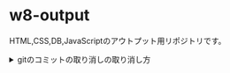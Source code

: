 # w8-output
HTML,CSS,DB,JavaScriptのアウトプット用リポジトリです。
<details>
<summary>gitのコミットの取り消しの取り消し方</summary>

### gitの復元について
---
#### 原因
- Sourcetreeの操作ミス
    - 一度commitした「add grid design」(グリッドデザインレイアウトを追加したもの)を「このコミットまで戻す」を選択してしまい、プロジェクトファイルの変更や追記が全て消えた。Cursorにもリンクしているため、エディタのファイルも全てプロジェクトを立ち上げた状態に戻ってしまった。
#### 追加要因
- ガチャガチャしてしまいさらによくわからない状態にした。
    - プロジェクト立ち上げ時、index.html,style.css,app.js,sanitize.cssを追加した状態で最初のコミット「first commit」を行った。それに対して、「コミット適用前まで戻す」操作やこれを無効にする操作を2回ほど、行ったのでさらにややこしくなってしまった。
---
#### 対応方法
- 期待値：gitを「add grid design」を追加した状態まで戻す。
1. コミット履歴の確認
    ```
    git reflog
    ```

    - すべての操作履歴を確認し、戻りたいコミット（例: add grid design）のSHA（コミットID）を特定。
1. 指定してコミットへのチェックアウト
    ```
    git checkout <コミットID>
    ```

    - 特定のコミット内容を確認するため、一時的にその状態に切り替え。
    - ローカルでのみ変更前のファイルが復元される。
        - 「detached HEAD（分離状態）」に切り替わる
        ファイル状態がそのコミットが指す状態にローカルで切り替わる。  
        （自分の場合はCursorのファイルが「add grid design」でコミットした状態）  
        ローカルでのみ復元される。次はコミットの取り消しを行った実際のブランチへの復元を反映させる。
        - ローカルでのみ影響(detached HEADとはどういう状態？)
        他のブランチには影響を与えず、指定したコミットの状態を確認したり、変更を加えたりできる。

1. 復元状態を保持するためのブランチ作成
    - detached HEAD のまま（ローカルにしか復元されていない）だと、作業内容がブランチに紐付かないため、以下のように新しいブランチを作成。
    ```
    git switch -c <新しいブランチ名(バックアップ用)>
    ```
    - このコマンドの動作
        - 現在の分離状態（detached HEAD）をベースに、新しいブランチを作成
        - 新しいブランチがその復元状態を保持する。
        - Detached HEAD状態で作業せず、新しいブランチを作成して復元状態を安全に保持
    - メリット
        - 元のブランチやコミット履歴を壊さず、安全に変更を保持可能。
        - 復元した状態を後から利用したい場合も対応しやすい。
1. mainブランチへの適用:
    - 安全な方法：
        ```
        git checkout main
        git cherry-pick <コミットID>
        ```
        → 復元状態を現在のmainブランチに追加する。
    - 強制的に上書きする方法:
        ```
        git checkout main
        git reset --hard <コミットID>
        ```
        → mainブランチを完全に復元した状態に上書き。
1. 履歴の確認:
    ```
    git log --oneline
    ```
    - コミット履歴を確認し、期待通りに復元されているかチェック。
---

#### 補足
- 分離状態（Detached HEAD）とは：
    - git checkout <コミットID>で、特定のコミットに直接切り替えた状態。
    - ブランチの管理外で作業を行うため、元の履歴に戻りにくくなるリスクがある。
    - この状態から新しいブランチを作成することで、安全に作業を進められる。
--- 
#### まとめ
1. 一度コミットを戻しても、`git reflog`を使えば履歴をたどれる。
1. 分離状態になったら、まず新しいブランチを作ることで安全に操作を進められる。
---
#### 教訓
- よくわからない操作をテストするときは、それ用のディレクトリを作成してから実施する。
    - 今回のように追加したコードを消す可能性がある。
- 操作によって、予期しない結果になったときは、アプリをガチャガチャするのではなく、今の状況と対応策を確実に実施できるようにググる。  
</details>